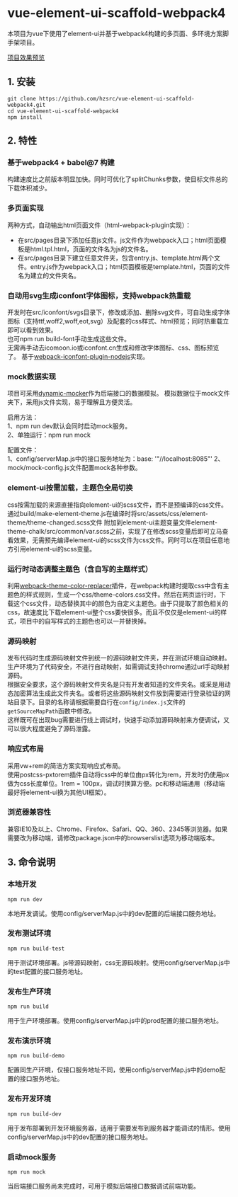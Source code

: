# vue-element-ui-scaffold-webpack4
本项目为vue下使用了element-ui并基于webpack4构建的多页面、多环境方案脚手架项目。  

[项目效果预览](https://hzsrc-vue-webpack4-elementui.netlify.com/)  

## 1. 安装
```
git clone https://github.com/hzsrc/vue-element-ui-scaffold-webpack4.git
cd vue-element-ui-scaffold-webpack4
npm install
```

## 2. 特性
### 基于webpack4 + babel@7 构建
构建速度比之前版本明显加快。同时可优化了splitChunks参数，使目标文件总的下载体积减少。

### 多页面实现
两种方式，自动输出html页面文件（html-webpack-plugin实现）：   
*  在src/pages目录下添加任意js文件。js文件作为webpack入口；html页面模板是html.tpl.html，页面的文件名为js的文件名。
*  在src/pages目录下建立任意文件夹，包含entry.js、template.html两个文件。entry.js作为webpack入口；html页面模板是template.html，页面的文件名为建立的文件夹名。

### 自动用svg生成iconfont字体图标，支持webpack热重载
开发时在src/iconfont/svgs目录下，修改或添加、删除svg文件，可自动生成字体图标（支持ttf,woff2,woff,eot,svg）及配套的css样式、html预览；同时热重载立即可以看到效果。     
也可npm run build-font手动生成这些文件。      
无需再手动去icomoon.io或iconfont.cn生成和修改字体图标、css、图标预览了。
基于[webpack-iconfont-plugin-nodejs](https://github.com/hzsrc/webpack-iconfont-plugin-nodejs)实现。

### mock数据实现
项目可采用[dynamic-mocker](https://github.com/hzsrc/dynamic-mocker)作为后端接口的数据模拟。
模拟数据位于mock文件夹下，采用js文件实现，易于理解且方便灵活。

启用方法：  
1、npm run dev默认会同时启动mock服务。  
2、单独运行：npm run mock

配置文件：  
1、config/serverMap.js中的接口服务地址为：base: '"//localhost:8085"'
2、mock/mock-config.js文件配置mock各种参数。

### element-ui按需加载，主题色全局切换
css按需加载的来源直接指向element-ui的scss文件，而不是预编译的css文件。通过build/make-element-theme.js在编译时将src/assets/css/element-theme/theme-changed.scss文件 附加到element-ui主题变量文件element-theme-chalk/src/common/var.scss之前，实现了在修改scss变量后即可立马查看效果，无需预先编译element-ui的scss文件为css文件。同时可以在项目任意地方引用element-ui的scss变量。

### 运行时动态调整主题色（含自写的主题样式）
利用[webpack-theme-color-replacer](https://github.com/hzsrc/webpack-theme-color-replacer)插件，在webpack构建时提取css中含有主题色的样式规则，生成一个css/theme-colors.css文件。然后在网页运行时，下载这个css文件，动态替换其中的颜色为自定义主题色。由于只提取了颜色相关的css，故速度比下载element-ui整个css要快很多。而且不仅仅是element-ui的样式，项目中的自写样式的主题色也可以一并替换掉。

### 源码映射
发布代码时生成源码映射文件到统一的源码映射文件夹，并在测试环境自动映射。生产环境为了代码安全，不进行自动映射，如需调试支持chrome通过url手动映射源码。    
根据安全要求，这个源码映射文件夹名是只有开发者知道的文件夹名。或采是用动态加密算法生成此文件夹名。或者将这些源码映射文件放到需要进行登录验证的网站目录下。目录的名称请根据需要自行在`config/index.js`文件的`getSourceMapPath`函数中修改。    
这样既可在出现bug需要进行线上调试时，快速手动添加源码映射来方便调试，又可以很大程度避免了源码泄露。    

### 响应式布局
采用vw+rem的简洁方案实现响应式布局。    
使用postcss-pxtorem插件自动将css中的单位由px转化为rem，开发时仍使用px做为css长度单位。1rem = 100px，调试时换算方便。pc和移动端通用（移动端最好将element-ui换为其他UI框架）。   

### 浏览器兼容性
兼容IE10及以上、Chrome、Firefox、Safari、QQ、360、2345等浏览器。如果需要改为移动端，请修改package.json中的browserslist选项为移动端版本。

## 3. 命令说明
### 本地开发
```
npm run dev
```
本地开发调试。使用config/serverMap.js中的dev配置的后端接口服务地址。

### 发布测试环境
```
npm run build-test
```
用于测试环境部署。js带源码映射，css无源码映射。使用config/serverMap.js中的test配置的接口服务地址。

### 发布生产环境
```
npm run build
```
用于生产环境部署。使用config/serverMap.js中的prod配置的接口服务地址。

### 发布演示环境
```
npm run build-demo
```
配置同生产环境，仅接口服务地址不同，使用config/serverMap.js中的demo配置的接口服务地址。

### 发布开发环境
```
npm run build-dev
```
用于发布部署到开发环境服务器，适用于需要发布到服务器才能调试的情形。使用config/serverMap.js中的dev配置的接口服务地址。

### 启动mock服务
```
npm run mock
```
当后端接口服务尚未完成时，可用于模拟后端接口数据调试前端功能。


